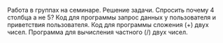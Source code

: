 Работа в группах на семинаре. Решение задачи.
Спросить почему 4 столбца а не 5?
Код для программы запрос данных у пользователя и приветствия пользователя.
Код для программы сложения (+) двух чисел.
Программа для вычисления частного (/) двух чисел.

